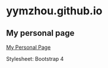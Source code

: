 # yymzhou.github.io
## My personal page

[My Personal Page](https://yymzhou.github.io)

Stylesheet: Bootstrap 4


